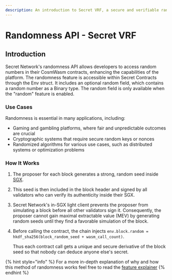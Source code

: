 ```yaml
---
description: An introduction to Secret VRF, a secure and verifiable random number generator
---
```


# Randomness API - Secret VRF

## Introduction

Secret Network's randomness API allows developers to access random numbers in their CosmWasm contracts, enhancing the capabilities of the platform. The randomness feature is accessible within Secret Contracts through the Env struct. It includes an optional random field, which contains a random number as a Binary type. The random field is only available when the "random" feature is enabled.&#x20;

### Use Cases

Randomness is essential in many applications, including:

* Gaming and gambling platforms, where fair and unpredictable outcomes are crucial
* Cryptographic systems that require secure random keys or nonces
* Randomized algorithms for various use cases, such as distributed systems or optimization problems

### How It Works

1. The proposer for each block generates a strong, random seed inside [SGX](https://docs.scrt.network/secret-network-documentation/overview-ecosystem-and-technology/techstack/privacy-technology/intel-sgx/overview).
2. This seed is then included in the block header and signed by all validators who can verify its authenticity inside their SGX.
3. Secret Network's in-SGX light client prevents the proposer from simulating a block before all other validators sign it. Consequently, the proposer cannot gain maximal extractable value (MEV) by generating random seeds until they find a favorable simulation of the block.
4.  Before calling the contract, the chain injects `env.block.random = hkdf_sha256(block_random_seed + wasm_call_count)`.

    Thus each contract call gets a unique and secure derivative of the block seed so that nobody can deduce anyone else's secret.

{% hint style="info" %}
For a more in-depth explanation of why and how this method of randomness works feel free to read the [feature explainer](../secret-contract-fundamentals/secret-vrf-on-chain-randomness.md)
{% endhint %}





